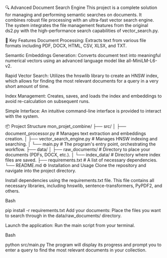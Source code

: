 🔍 Advanced Document Search Engine
This project is a complete solution for managing and performing semantic searches on documents. It combines robust file processing with an ultra-fast vector search engine. The system integrates the file management features from the original ds2.py with the high-performance search capabilities of vector_search.py.

🚀 Key Features
Document Processing: Extracts text from various file formats including PDF, DOCX, HTML, CSV, XLSX, and TXT.

Semantic Embeddings Generation: Converts document text into meaningful numerical vectors using an advanced language model like all-MiniLM-L6-v2.

Rapid Vector Search: Utilizes the hnswlib library to create an HNSW index, which allows for finding the most relevant documents for a query in a very short amount of time.

Index Management: Creates, saves, and loads the index and embeddings to avoid re-calculation on subsequent runs.

Simple Interface: An intuitive command-line interface is provided to interact with the system.

📦 Project Structure
mon_projet_combine/
├── src/
│   ├── document_processor.py      # Manages text extraction and embeddings creation.
│   ├── vector_search_engine.py    # Manages HNSW indexing and searching.
│   └── main.py                    # The program's entry point, orchestrating the workflow.
├── data/
│   ├── raw_documents/             # Directory to place your documents (PDFs, DOCX, etc.).
│   └── index_data/                # Directory where index files are saved.
├── requirements.txt               # A list of necessary dependencies.
└── README.md
⚙️ Installation and Usage
Clone the repository and navigate into the project directory.

Install dependencies using the requirements.txt file. This file contains all necessary libraries, including hnswlib, sentence-transformers, PyPDF2, and others.

Bash

pip install -r requirements.txt
Add your documents: Place the files you want to search through in the data/raw_documents/ directory.

Launch the application: Run the main script from your terminal.

Bash

python src/main.py
The program will display its progress and prompt you to enter a query to find the most relevant documents in your collection.
